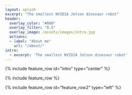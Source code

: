 ```yaml
---
layout: splash
excerpt: "The smallest NVIDIA Jetson dinosaur robot"
header:
  overlay_color: "#000"
  overlay_filter: "0.5"
  overlay_image: /assets/images/intro.jpg
  actions:
  - label: "About me"
    url: "/about/"
intro: 
  - excerpt: 'The smallest NVIDIA Jetson dinosaur robot'
---
```


{% include feature_row id="intro" type="center" %}

{% include feature_row %}

{% include feature_row id="feature_row2" type="left" %}